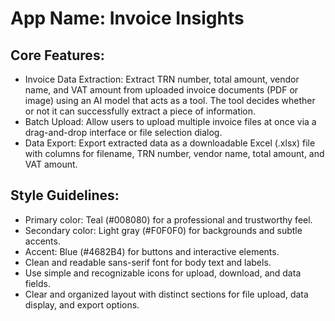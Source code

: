 # **App Name**: Invoice Insights

## Core Features:

- Invoice Data Extraction: Extract TRN number, total amount, vendor name, and VAT amount from uploaded invoice documents (PDF or image) using an AI model that acts as a tool. The tool decides whether or not it can successfully extract a piece of information.
- Batch Upload: Allow users to upload multiple invoice files at once via a drag-and-drop interface or file selection dialog.
- Data Export: Export extracted data as a downloadable Excel (.xlsx) file with columns for filename, TRN number, vendor name, total amount, and VAT amount.

## Style Guidelines:

- Primary color: Teal (#008080) for a professional and trustworthy feel.
- Secondary color: Light gray (#F0F0F0) for backgrounds and subtle accents.
- Accent: Blue (#4682B4) for buttons and interactive elements.
- Clean and readable sans-serif font for body text and labels.
- Use simple and recognizable icons for upload, download, and data fields.
- Clear and organized layout with distinct sections for file upload, data display, and export options.